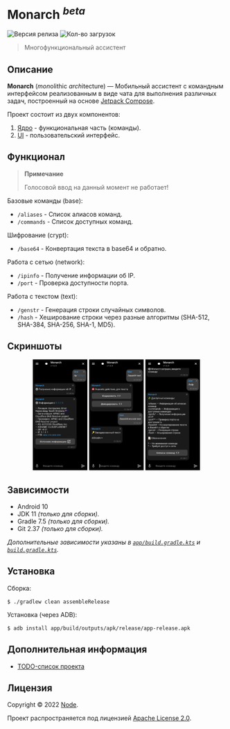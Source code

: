# Monarch <sup>*beta*</sup> 
![Версия релиза](https://img.shields.io/github/v/release/NodesLab/Monarch?style=flat-square)
![Кол-во загрузок](https://img.shields.io/github/downloads/NodesLab/Monarch/total?style=flat-square)

> Многофункциональный ассистент

## Описание

__Monarch__ (*mon*olithic *arch*itecture) — Мобильный ассистент с командным интерфейсом
реализованным в виде чата для выполнения различных задач, построенный на основе
[Jetpack Compose](https://developer.android.com/jetpack/compose).

Проект состоит из двух компонентов:

1. [Ядро](app/src/main/java/net/monarch/app/core) - функциональная часть (команды).
2. [UI](app/src/main/java/net/monarch/app/ui) - пользовательский интерфейс.

## Функционал

> **Примечание**
>
> Голосовой ввод на данный момент не работает!

Базовые команды (base):

- `/aliases` - Список алиасов команд.
- `/commands` - Список доступных команд.

Шифрование (crypt):

- `/base64` - Конвертация текста в base64 и обратно.

Работа с сетью (network):

- `/ipinfo` - Получение информации об IP.
- `/port` - Проверка доступности порта.

Работа с текстом (text):

- `/genstr` - Генерация строки случайных символов.
- `/hash` - Хеширование строки через разные алгоритмы (SHA-512, SHA-384, SHA-256, SHA-1, MD5).

## Скриншоты

<p align="center">
  <img src="docs/screenshot_1.png" alt="Снимок экрана 2" width="25%" height="25%">
  <img src="docs/screenshot_2.png" alt="Снимок экрана 2" width="25%" height="25%">
  <img src="docs/screenshot_3.png" alt="Снимок экрана 2" width="25%" height="25%">
</p>

## Зависимости

- Android 10
- JDK 11 *(только для сборки).*
- Gradle 7.5 *(только для сборки).*
- Git 2.37 *(только для сборки).*

*Дополнительные зависимости указаны в [`app/build.gradle.kts`](app/build.gradle.kts) и 
[`build.gradle.kts`](build.gradle.kts).*

## Установка

Сборка:

```shell
$ ./gradlew clean assembleRelease
```

Установка (через ADB):

```shell
$ adb install app/build/outputs/apk/release/app-release.apk
```

## Дополнительная информация

- [TODO-список проекта](todo.md)

## Лицензия

Copyright © 2022 [Node](https://github/TheNodeOrg).

Проект распространяется под лицензией [Apache License 2.0](license).

